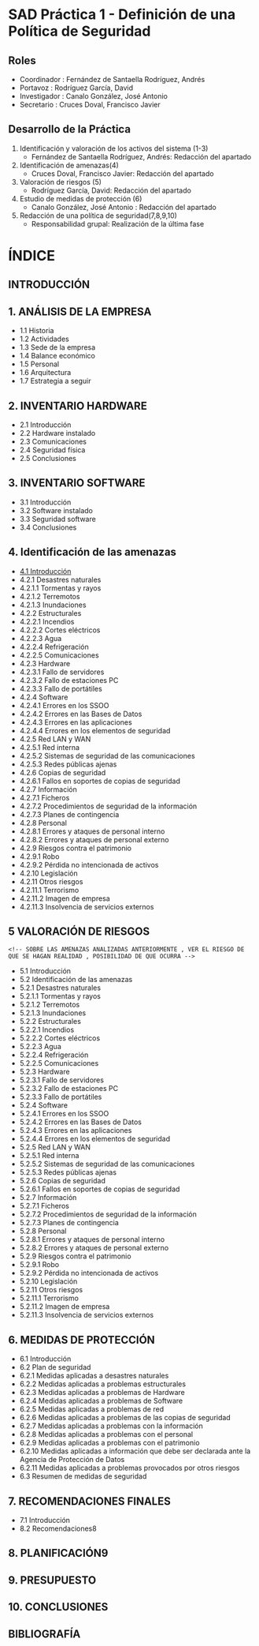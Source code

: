 # SAD Práctica 1 - Definición de una Política de Seguridad

## Roles
- Coordinador : Fernández de Santaella Rodríguez, Andrés
- Portavoz : Rodríguez García, David
- Investigador : Canalo González, José Antonio 
- Secretario : Cruces Doval, Francisco Javier

## Desarrollo de la Práctica
1. Identificación y valoración de los activos del sistema (1-3)
    - Fernández de Santaella Rodríguez, Andrés: Redacción del apartado
2. Identificación de amenazas(4)
    - Cruces Doval, Francisco Javier: Redacción del apartado
3. Valoración de riesgos (5)
    - Rodríguez García, David: Redacción del apartado 
4. Estudio de medidas de protección (6)
    - Canalo González, José Antonio : Redacción del apartado
5. Redacción de una política de seguridad(7,8,9,10)
    - Responsabilidad grupal: Realización de la última fase

# ÍNDICE

## INTRODUCCIÓN

## 1. ANÁLISIS DE LA EMPRESA
-  1.1 Historia
-  1.2 Actividades
-  1.3 Sede de la empresa
-  1.4 Balance económico 
-  1.5 Personal
-  1.6 Arquitectura
-  1.7 Estrategia a seguir

## 2. INVENTARIO HARDWARE
-   2.1 Introducción
-   2.2 Hardware instalado
-   2.3 Comunicaciones
-   2.4 Seguridad física
-   2.5 Conclusiones

## 3. INVENTARIO SOFTWARE
-   3.1 Introducción
-   3.2 Software instalado
-   3.3 Seguridad software
-   3.4 Conclusiones

## 4. Identificación de las amenazas
-   [4.1 Introducción](Identificacion_de_amenazas/1_Introduccion_identificacion_de_las_amenazas.md)
-   4.2.1 Desastres naturales
-   4.2.1.1 Tormentas y rayos
-   4.2.1.2 Terremotos
-   4.2.1.3 Inundaciones
-   4.2.2 Estructurales
-   4.2.2.1 Incendios
-   4.2.2.2 Cortes eléctricos
-   4.2.2.3 Agua
-   4.2.2.4 Refrigeración
-   4.2.2.5 Comunicaciones
-   4.2.3 Hardware
-   4.2.3.1 Fallo de servidores
-   4.2.3.2 Fallo de estaciones PC
-   4.2.3.3 Fallo de portátiles
-   4.2.4 Software
-   4.2.4.1 Errores en los SSOO
-   4.2.4.2 Errores en las Bases de Datos
-   4.2.4.3 Errores en las aplicaciones
-   4.2.4.4 Errores en los elementos de seguridad
-   4.2.5 Red LAN y WAN
-   4.2.5.1 Red interna
-   4.2.5.2 Sistemas de seguridad de las comunicaciones
-   4.2.5.3 Redes públicas ajenas
-   4.2.6 Copias de seguridad
-   4.2.6.1 Fallos en soportes de copias de seguridad
-   4.2.7 Información
-   4.2.7.1 Ficheros
-   4.2.7.2 Procedimientos de seguridad de la información
-   4.2.7.3 Planes de contingencia
-   4.2.8 Personal
-   4.2.8.1 Errores y ataques de personal interno
-   4.2.8.2 Errores y ataques de personal externo
-   4.2.9 Riesgos contra el patrimonio
-   4.2.9.1 Robo
-   4.2.9.2 Pérdida no intencionada de activos
-   4.2.10 Legislación
-   4.2.11 Otros riesgos
-   4.2.11.1 Terrorismo
-   4.2.11.2 Imagen de empresa
-   4.2.11.3 Insolvencia de servicios externos

## 5 VALORACIÓN DE RIESGOS
    <!-- SOBRE LAS AMENAZAS ANALIZADAS ANTERIORMENTE , VER EL RIESGO DE QUE SE HAGAN REALIDAD , POSIBILIDAD DE QUE OCURRA -->
-   5.1 Introducción
-   5.2 Identificación de las amenazas
-   5.2.1 Desastres naturales
-   5.2.1.1 Tormentas y rayos
-   5.2.1.2 Terremotos
-   5.2.1.3 Inundaciones
-   5.2.2 Estructurales
-   5.2.2.1 Incendios
-   5.2.2.2 Cortes eléctricos
-   5.2.2.3 Agua
-   5.2.2.4 Refrigeración
-   5.2.2.5 Comunicaciones
-   5.2.3 Hardware
-   5.2.3.1 Fallo de servidores
-   5.2.3.2 Fallo de estaciones PC
-   5.2.3.3 Fallo de portátiles
-   5.2.4 Software
-   5.2.4.1 Errores en los SSOO
-   5.2.4.2 Errores en las Bases de Datos
-   5.2.4.3 Errores en las aplicaciones
-   5.2.4.4 Errores en los elementos de seguridad
-   5.2.5 Red LAN y WAN
-   5.2.5.1 Red interna
-   5.2.5.2 Sistemas de seguridad de las comunicaciones
-   5.2.5.3 Redes públicas ajenas
-   5.2.6 Copias de seguridad
-   5.2.6.1 Fallos en soportes de copias de seguridad
-   5.2.7 Información
-   5.2.7.1 Ficheros
-   5.2.7.2 Procedimientos de seguridad de la información
-   5.2.7.3 Planes de contingencia
-   5.2.8 Personal
-   5.2.8.1 Errores y ataques de personal interno
-   5.2.8.2 Errores y ataques de personal externo
-   5.2.9 Riesgos contra el patrimonio
-   5.2.9.1 Robo
-   5.2.9.2 Pérdida no intencionada de activos
-   5.2.10 Legislación
-   5.2.11 Otros riesgos
-   5.2.11.1 Terrorismo
-   5.2.11.2 Imagen de empresa
-   5.2.11.3 Insolvencia de servicios externos

## 6. MEDIDAS DE PROTECCIÓN
-   6.1 Introducción
-   6.2 Plan de seguridad
-   6.2.1 Medidas aplicadas a desastres naturales
-   6.2.2 Medidas aplicadas a problemas estructurales
-   6.2.3 Medidas aplicadas a problemas de Hardware
-   6.2.4 Medidas aplicadas a problemas de Software
-   6.2.5 Medidas aplicadas a problemas de red
-   6.2.6 Medidas aplicadas a problemas de las copias de seguridad
-   6.2.7 Medidas aplicadas a problemas con la información
-   6.2.8 Medidas aplicadas a problemas con el personal
-   6.2.9 Medidas aplicadas a problemas con el patrimonio
-   6.2.10 Medidas aplicadas a información que debe ser declarada ante la Agencia de Protección de Datos
-   6.2.11 Medidas aplicadas a problemas provocados por otros riesgos
-   6.3 Resumen de medidas de seguridad

## 7. RECOMENDACIONES FINALES
-   7.1 Introducción
-   8.2 Recomendaciones8
## 8. PLANIFICACIÓN9
## 9. PRESUPUESTO

## 10. CONCLUSIONES

## BIBLIOGRAFÍA


